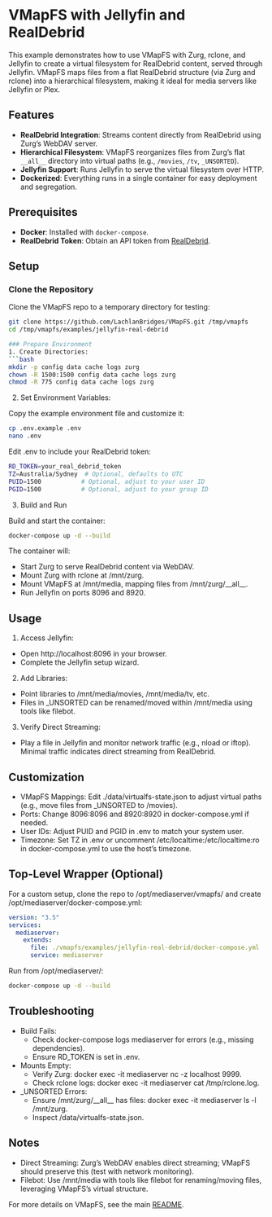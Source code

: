 # VMapFS with Jellyfin and RealDebrid

This example demonstrates how to use VMapFS with Zurg, rclone, and Jellyfin to create a virtual filesystem for RealDebrid content, served through Jellyfin. VMapFS maps files from a flat RealDebrid structure (via Zurg and rclone) into a hierarchical filesystem, making it ideal for media servers like Jellyfin or Plex.

## Features
- **RealDebrid Integration**: Streams content directly from RealDebrid using Zurg’s WebDAV server.
- **Hierarchical Filesystem**: VMapFS reorganizes files from Zurg’s flat `__all__` directory into virtual paths (e.g., `/movies`, `/tv`, `_UNSORTED`).
- **Jellyfin Support**: Runs Jellyfin to serve the virtual filesystem over HTTP.
- **Dockerized**: Everything runs in a single container for easy deployment and segregation.

## Prerequisites
- **Docker**: Installed with `docker-compose`.
- **RealDebrid Token**: Obtain an API token from [RealDebrid](https://real-debrid.com/apitoken).

## Setup
### Clone the Repository
Clone the VMapFS repo to a temporary directory for testing:
```bash
git clone https://github.com/LachlanBridges/VMapFS.git /tmp/vmapfs
cd /tmp/vmapfs/examples/jellyfin-real-debrid

### Prepare Environment
1. Create Directories:
```bash
mkdir -p config data cache logs zurg
chown -R 1500:1500 config data cache logs zurg
chmod -R 775 config data cache logs zurg
```
2. Set Environment Variables:

Copy the example environment file and customize it:
```bash
cp .env.example .env
nano .env
```
Edit .env to include your RealDebrid token:
```bash
RD_TOKEN=your_real_debrid_token
TZ=Australia/Sydney  # Optional, defaults to UTC
PUID=1500           # Optional, adjust to your user ID
PGID=1500           # Optional, adjust to your group ID
```
3. Build and Run

Build and start the container:

```bash
docker-compose up -d --build
```
The container will:
- Start Zurg to serve RealDebrid content via WebDAV.
- Mount Zurg with rclone at /mnt/zurg.
- Mount VMapFS at /mnt/media, mapping files from /mnt/zurg/\_\_all\_\_.
- Run Jellyfin on ports 8096 and 8920.

## Usage
1. Access Jellyfin:
- Open http://localhost:8096 in your browser.
- Complete the Jellyfin setup wizard.
2. Add Libraries:
- Point libraries to /mnt/media/movies, /mnt/media/tv, etc.
- Files in _UNSORTED can be renamed/moved within /mnt/media using tools like filebot.
3. Verify Direct Streaming:
- Play a file in Jellyfin and monitor network traffic (e.g., nload or iftop). Minimal traffic indicates direct streaming from RealDebrid.

## Customization
- VMapFS Mappings: Edit ./data/virtualfs-state.json to adjust virtual paths (e.g., move files from _UNSORTED to /movies).
- Ports: Change 8096:8096 and 8920:8920 in docker-compose.yml if needed.
- User IDs: Adjust PUID and PGID in .env to match your system user.
- Timezone: Set TZ in .env or uncomment /etc/localtime:/etc/localtime:ro in docker-compose.yml to use the host’s timezone.

## Top-Level Wrapper (Optional)
For a custom setup, clone the repo to /opt/mediaserver/vmapfs/ and create /opt/mediaserver/docker-compose.yml:

```yaml
version: "3.5"
services:
  mediaserver:
    extends:
      file: ./vmapfs/examples/jellyfin-real-debrid/docker-compose.yml
      service: mediaserver
```
Run from /opt/mediaserver/:

```bash
docker-compose up -d --build
```

## Troubleshooting
- Build Fails:
    - Check docker-compose logs mediaserver for errors (e.g., missing dependencies).
    - Ensure RD_TOKEN is set in .env.
- Mounts Empty:
    - Verify Zurg: docker exec -it mediaserver nc -z localhost 9999.
    - Check rclone logs: docker exec -it mediaserver cat /tmp/rclone.log.
- _UNSORTED Errors:
    - Ensure /mnt/zurg/\_\_all\_\_ has files: docker exec -it mediaserver ls -l /mnt/zurg.
    - Inspect /data/virtualfs-state.json.
## Notes
- Direct Streaming: Zurg’s WebDAV enables direct streaming; VMapFS should preserve this (test with network monitoring).
- Filebot: Use /mnt/media with tools like filebot for renaming/moving files, leveraging VMapFS’s virtual structure.

For more details on VMapFS, see the main [README](../../README).
